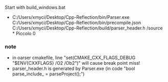 Start with build_windows.bat

- C:/Users/xmyci/Desktop/Cpp-Reflection/bin/Parser.exe C:/Users/xmyci/Desktop/Cpp-Reflection/bin/precompile.json C:/Users/xmyci/Desktop/Cpp-Reflection/build/parser_header.h /source * Piccolo 0


### note 
- in oarser cmakefile, line "set(CMAKE_CXX_FLAGS_DEBUG "$ENV{CXXFLAGS} /O2 /Ob2")" will cause break point miss!
- parser_header.h is generated by Parser.exe (in code "bool parse_include_ = parseProject();")